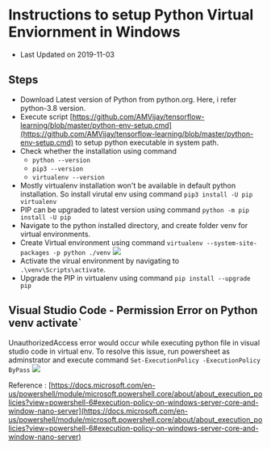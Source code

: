 # Instructions to setup Python Virtual Enviornment in Windows

* Last Updated on 2019-11-03

## Steps
* Download Latest version of Python from python.org. Here, i refer python-3.8 version.
* Execute script [https://github.com/AMVijay/tensorflow-learning/blob/master/python-env-setup.cmd](https://github.com/AMVijay/tensorflow-learning/blob/master/python-env-setup.cmd) to setup python executable in system path.
* Check whether the installation using command 
	* `python --version`
	* `pip3 --version`
	* `virtualenv --version`
* Mostly virtualenv installation won't be available in default python installation. So install virutal env using command `pip3 install -U pip virtualenv`
* PIP can be upgraded to latest version using command `python -m pip install -U pip`
* Navigate to the python installed directory, and create folder venv for virtual environments.
* Create Virtual environment using command `virtualenv --system-site-packages -p python ./venv`
  ![](https://amvijay.github.io/images/20191103-python-virualenv-creation.JPG)
* Activate the virual environment by navigating to `.\venv\Scripts\activate`.
* Upgrade the PIP in virtualenv using command `pip install --upgrade pip` 



## Visual Studio Code - Permission Error on Python venv activate`
UnauthorizedAccess error would occur while executing python file in visual studio code in virtual env. 
To resolve this issue, run powersheet as adminstrator and execute command `Set-ExecutionPolicy -ExecutionPolicy ByPass` 
![](https://amvijay.github.io/images/20191104-powershell-python-venv-permission.JPG) 

Reference : [https://docs.microsoft.com/en-us/powershell/module/microsoft.powershell.core/about/about_execution_policies?view=powershell-6#execution-policy-on-windows-server-core-and-window-nano-server](https://docs.microsoft.com/en-us/powershell/module/microsoft.powershell.core/about/about_execution_policies?view=powershell-6#execution-policy-on-windows-server-core-and-window-nano-server)



